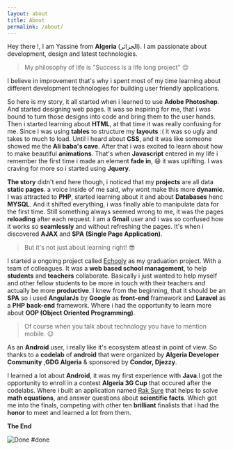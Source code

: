 ```yaml
---
layout: about
title: About
permalink: /about/
---
```



Hey there !, I am Yassine from **Algeria** (الجزائر). I am passionate about development, design and latest technologies.


  > My philosophy of life is "Success is a life long project" :relieved:


I believe in improvement that's why i spent most of my time learning about different development technologies for building user friendly applications.


So here is my story, it all started when i learned to use **Adobe Photoshop**. And started designing web pages. It was so inspiring for me, that i was bound to turn those designs into code and bring them to the user hands. Then i started learning about **HTML**, at that time it was really confusing for me. Since i was using **tables** to structure my **layouts** :( it was so ugly and takes to much to load. Until i heard about **CSS**, and it was like someone showed me the **Ali baba's cave**. After that i was excited to learn about how to make beautiful **animations**. That's when **Javascript** entered in my life i remember the first time i made an element **fade in**, :smile: it was uplifting. I was craving for more so i started using **Jquery**.


**The story** didn't end here though, i noticed that my **projects** are all data **static pages**. a voice inside of me said, why wont make this more **dynamic**. I was attracted to **PHP**, started learning about it and about **Databases** henc **MYSQL**. And it shifted everything, i was finally able to manipulate data for the first time. Still something always seemed wrong to me, it was the pages **reloading** after each request. I am a **Gmail** user and i was so confused how it works so **seamlessly** and without refreshing the pages. It's when i discovered **AJAX** and **SPA** **(Single Page Application)**.


>But it's not just about learning right! :sunglasses:

I started a ongoing project called [Echooly](/project/echooly) as my graduation project. With a team of colleagues.
It was a **web based school management**, to help **students** and **teachers** collaborate. Basically i just wanted to help myself and other fellow students to be more in touch with their teachers and actually be more **productive**. I knew from the beginning, that it should be an **SPA** so i used **AngularJs** by **Google** as **front-end** framework and **Laravel** as a **PHP** **back-end** framework. Where i had the opportunity to learn more about **OOP (Object Oriented Programming)**.

> Of course when you talk about technology you have to mention mobile. :wink:

As an **Android** user, i really like it's ecosystem atleast in point of view. So thanks to a **codelab** of **android** that were organized by **Algeria Developer Community** ,**GDG Algeria** & sponsored by **Condor, Djezzy**.

I learned a lot about **Android**, it was my first experience with **Java**.I got the opportunity to enroll in a contest **Algeria 3G Cup** that occured after the codelabs. Where i built an application named [Rak Sure](/project/raksure-application) that helps to solve **math equations**, and answer questions about **scientific facts**. Which got me into the finals, competing with other ten **brilliant** finalists that i had the **honor** to meet and learned a lot from them.


**The End**

![Done #done](http://www.reactiongifs.com/r/jcwd.gif)
